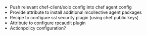 
* Push relevant chef-client/solo config into chef agent config
* Provide attribute to install additional mcollective agent packages
* Recipe to configure ssl security plugin (using chef public keys)
* Attribute to configure rpcaudit plugin
* Actionpolicy configuration?
